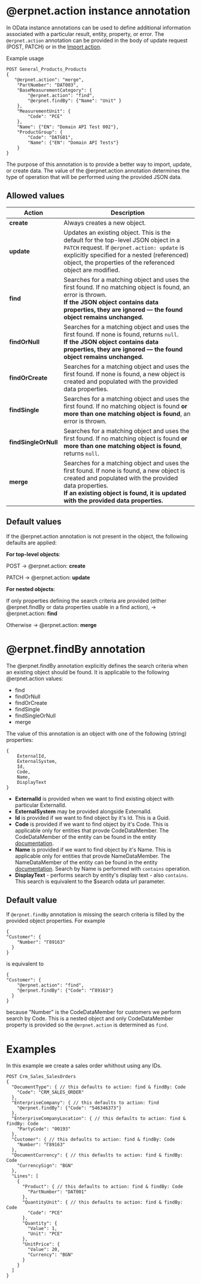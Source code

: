 # @erpnet.action instance annotation

In OData instance annotations can be used to define additional information associated with a particular result, entity, property, or error.
The `@erpnet.action` annotation can be provided in the body of update request (POST, PATCH) or in the [Import action](import.md).

Example usage

```
POST General_Products_Products
{
   "@erpnet.action": "merge",
	"PartNumber": "DAT003",
    "BaseMeasurementCategory": {
		"@erpnet.action": "find",
		"@erpnet.findBy": {"Name": "Unit" }
    },
    "MeasurementUnit": {
		"Code": "PCE"
    },
	"Name": {"EN": "Domain API Test 002"},
	"ProductGroup": {
		"Code": "DATG01",
		"Name": {"EN": "Domain API Tests"}
	}
}
```
The purpose of this annotation is to provide a better way to import, update, or create data.
The value of the @erpnet.action annotation determines the type of operation that will be performed using the provided JSON data.

## Allowed values

| Action               | Description                                                                                                                                                                                                                                     |
| -------------------- | ----------------------------------------------------------------------------------------------------------------------------------------------------------------------------------------------------------------------------------------------- |
| **create**           | Always creates a new object.                                                                                                                                                                                                                    |
| **update**           | Updates an existing object. This is the default for the top-level JSON object in a `PATCH` request. If `@erpnet.action: update` is explicitly specified for a nested (referenced) object, the properties of the referenced object are modified. |
| **find**             | Searches for a matching object and uses the first found. If no matching object is found, an error is thrown. <br> **If the JSON object contains data properties, they are ignored — the found object remains unchanged.**                       |
| **findOrNull**       | Searches for a matching object and uses the first found. If none is found, returns `null`. <br> **If the JSON object contains data properties, they are ignored — the found object remains unchanged.**                                         |
| **findOrCreate**     | Searches for a matching object and uses the first found. If none is found, a new object is created and populated with the provided data properties.                                                                                             |
| **findSingle**       | Searches for a matching object and uses the first found. If no matching object is found **or more than one matching object is found**, an error is thrown.                                                                                      |
| **findSingleOrNull** | Searches for a matching object and uses the first found. If no matching object is found **or more than one matching object is found**, returns `null`.                                                                                          |
| **merge**            | Searches for a matching object and uses the first found. If none is found, a new object is created and populated with the provided data properties. <br> **If an existing object is found, it is updated with the provided data properties.**   |


## Default values
If the @erpnet.action annotation is not present in the object, the following defaults are applied:

**For top-level objects**:

POST → @erpnet.action: **create**

PATCH → @erpnet.action: **update**

**For nested objects**:

If only properties defining the search criteria are provided (either @erpnet.findBy or data properties usable in a find action),
→ @erpnet.action: **find**

Otherwise
→ @erpnet.action: **merge**


# @erpnet.findBy annotation

The @erpnet.findBy annotation explicitly defines the search criteria when an existing object should be found.
It is applicable to the following @erpnet.action values:
- find
- findOrNull
- findOrCreate
- findSingle
- findSingleOrNull
- merge

The value of this annotation is an object with one of the following (string) properties:
```
{
	ExternalId,
	ExternalSystem,
	Id,
	Code,
	Name,
	DisplayText
}
```

- **ExternalId** is provided when we want to find existing object with particular ExternalId.
- **ExternalSystem** may be provided alongside ExternalId.
- **Id** is provided if we want to find object by it's Id. This is a Guid.
- **Code** is provided if we want to find object by it's Code. This is applicable only for entities that provde CodeDataMember. The CodeDataMember of the entity can be found in the entity [documentation](https://docs.erp.net/model/entities/General.Products.Products.html#default-visualization).
- **Name** is provided if we want to find object by it's Name. This is applicable only for entities that provde NameDataMember. The NameDataMember of the entity can be found in the entity [documentation](https://docs.erp.net/model/entities/General.Products.Products.html#default-visualization). Search by Name is performed with `contains` operation.
- **DisplayText** - performs search by entity's display text - also `contains`. This search is equivalent to the $search odata url parameter.

## Default value
If `@erpnet.findBy` annotation is missing the search criteria is filled by the provided object properties.
For example 
```
{
"Customer": {
    "Number": "Г89163"
  }
}
```
is equivalent to 
```
{
"Customer": {
	"@erpnet.action": "find",
    "@erpnet.findBy": {"Code": "Г89163"}
  }
}
```
because "Number" is the CodeDataMember for customers we perform search by Code.
This is a nested object and only CodeDataMember property is provided so the `@erpnet.action` is determined as `find`. 

# Examples

In this example we create a sales order whithout using any IDs.
```
POST Crm_Sales_SalesOrders
{
  "DocumentType": { // this defaults to action: find & findBy: Code
    "Code": "CRM_SALES_ORDER"
  },
  "EnterpriseCompany": { // this defaults to action: find
    "@erpnet.findBy": {"Code": "546346373"}
  },
  "EnterpriseCompanyLocation": { // this defaults to action: find & findBy: Code
    "PartyCode": "00193"
  },
  "Customer": { // this defaults to action: find & findBy: Code
    "Number": "Г89163"
  },
  "DocumentCurrency": { // this defaults to action: find & findBy: Code
    "CurrencySign": "BGN"
  },
  "Lines": [
    {
      "Product": { // this defaults to action: find & findBy: Code
        "PartNumber": "DAT001"
      },
      "QuantityUnit": { // this defaults to action: find & findBy: Code
        "Code": "PCE"
      },
      "Quantity": {
        "Value": 1,
        "Unit": "PCE"
      },
      "UnitPrice": {
        "Value": 20,
        "Currency": "BGN"
      }
    }
  ]
}
```

